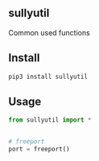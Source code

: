 ## sullyutil
Common used functions

## Install
```bash
pip3 install sullyutil
```

## Usage
```python
from sullyutil import *


# freeport
port = freeport()
```
